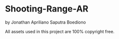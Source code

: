 # Shooting-Range-AR

by Jonathan Apriliano Saputra Boediono

All assets used in this project are 100% copyright free.
